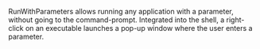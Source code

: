 RunWithParameters allows running any application with a parameter, without going to the command-prompt. Integrated into the shell, a right-click on an executable launches a pop-up window where the user enters a parameter.